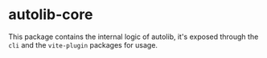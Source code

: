 # autolib-core

This package contains the internal logic of autolib, it's exposed through the
`cli` and the `vite-plugin` packages for usage.
